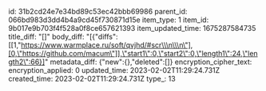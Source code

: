 id: 31b2cd24e7e34bd89c53ec42bbb69986
parent_id: 066bd983d3dd4b4a9cd45f730871d15e
item_type: 1
item_id: 9b017e9b703f4f528a0f8ce657621393
item_updated_time: 1675287584735
title_diff: "[]"
body_diff: "[{\"diffs\":[[1,\"https://www.warmplace.ru/soft/qvjhd/#scr\\\n\\\n\"],[0,\"https://github.com/macum\"]],\"start1\":0,\"start2\":0,\"length1\":24,\"length2\":66}]"
metadata_diff: {"new":{},"deleted":[]}
encryption_cipher_text: 
encryption_applied: 0
updated_time: 2023-02-02T11:29:24.731Z
created_time: 2023-02-02T11:29:24.731Z
type_: 13